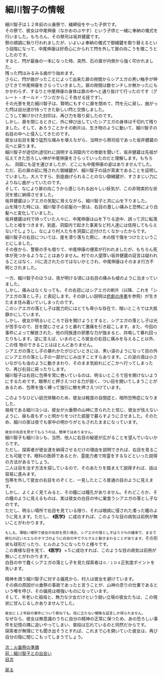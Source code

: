 # 細川智子の情報  
  
細川智子は１２年前の火垂祭で、緒締役をやった子供です。  
その祭で、彼女は中尾伸康（なかおのぶやす）という子供と一緒に奉納の儀式を行いました。もちろん、その祭司は坂井健蔵です。  
祭の順調に執り行われましたが、いよいよ奉納の儀式で御緒鍵を取り替えるという段階になって、中尾伸康は好奇心にかられて閂を外して扉の向こうを覗こうとしたのです。  
すると、閂が最後の一本になった時、突然、石の扉が内側から強く叩かれました。  
残った閂はみるみる曲がり始めます。  
さらに、閂が曲がったことによって出来た扉の隙間からシアエガの黒い触手が伸びてきて中尾伸康をさらっていきました。扉の隙間は数センチしか無かったにもかかわらず、するりと中尾伸康の身体は扉の中へと通り抜けて行ったのです（グレート・オールド・ワンだからこそ為せる技です）。  
その光景を見た細川智子は、賢明にもすぐに扉を閉めて、閂を元に戻し、曲がった閂は自分達が持ってきた新しい閂と交換しました。  
こうして解けかけた封印は、再び力を取り戻したのです。  
しかし、扉を閉じるときに、外に伸び出していたシアエガの身体は千切れて残りました。そして、あろうことかその断片は、生き物のように動いて、細川智子の右目の中へと侵入してきたのです。  
彼女は右目を襲う猛烈な痛みを堪えながら、当時から祭司役であった坂井健蔵の元へと戻ります。  
細川智子が途切れ途切れに説明する洞窟内での惨劇を聞いて、坂井健蔵は先祖が伝えてきた恐ろしい神が中尾伸康をさらっていったのだと理解します。もちろん、 洞窟にも足を運びましたが、どこにも中尾伸康の姿はありませんでした。  
ただ、石の扉の前に残された御緒鍵が、細川智子の話が真実であることを証明していました。大人ですら、到底曲げられることのない御緒鍵が、すさまじい力によりねじ曲がっていたのです。  
そして、なにより扉の向こうから感じられる凶々しい妖気が、この非現実的な状況を彼に納得させました。  
坂井健蔵はシアエガの気配に脅えながら、細川智子と共に山を下りました。  
山を降りた時には、細川智子の前髪の一房は、右目の激しい痛みと恐怖により白髪へと変化していました。  
坂井健蔵は村で待っていた人々に、中尾伸康は山を下りる途中、誤って沢に転落したと嘘をつきます。到底、洞窟内で起きた事実など村人達には信用してもらえないでしょうし、なにより村人たちを洞窟に近付けたくなかったからです。  
細川智子の右目については、崖を滑り落ちた際に、木の枝で傷をつけたということにしました。  
その夜から、警察の手も借りて、中尾伸康の捜索が行われましたが、もちろん死体が見つかるようなことはありません。村での人望厚い坂井健蔵の証言は疑われることはなく、川に流されたのではないかとされ、中尾伸康はそのまま行方不明とされました。  
  
一方、細川智子のほうは、夜が明ける頃には右目の痛みも嘘のように治まっていました。  
しかし、痛みはなくなっても、その右目にはシアエガの断片（以降、これを「シアエガの落とし子」と表記します。その詳しい説明は[悲劇の序奏]()を参照）が生きたまま住み着いていしまったのです。  
このシアエガの落とし子は能力的にはとても卑小な存在で、暗いところでは大抵静かにしています。  
しかし、彼女が明るいところで目を開けようとすると、シアエガの落とし子は光が苦手なので、目を閉じさせようと暴れて激痛を引き起こします。また、今回の事件によって解放された、他の同族達の邪悪な力が強まると、共鳴して暴れ回ったりもします。逆に言えば、いまのところ彼女の右目に痛みを与えること以外、この怪 物のできることはほとんどありません。  
シアエガの落とし子の暴れかたがひどいときには、黒い涙のようになって目の外にシアエガの落とし子の一部がにじみ出すことすらあります。この涙の滴は小さいながらも虫のように動きまわり、そのまま気紛れにどこかへ行ってしまったり、再び右目に戻ったりします。  
細川智子は右目に包帯を常に巻いているのは、明るいところで目を開けないようにするためです。眼帯だと押さえつける力が弱く、つい目を開いてしまうことがあるため、包帯を強く縛って強引に瞼を押さえつけています。  
  
このようなひどい幼児体験のため、彼女は軽度の自閉症と、暗所恐怖症になりました、  
祖母である細川ヨシは、彼女が火垂祭の山神に祟られたと信じ、彼女が怯えないように、昼も夜もずっと明かりをつけた部屋で暮らすようにさせました。そのため、細川の家は夜でも家中の明かりがともされたままになっています。  
  
`彼女の右目を見せてもらうのは、簡単ではありません。`  
細川智子も細川ヨシも、当然、他人に右目の秘密が広がることを望んでいないからです。  
ただし、探索者が彼女達を納得させるだけの理由を説明できれば、右目を見ることも可能です。眼科の医師であるとか、霊能力者で除霊をするなどといった説得の方法があるでしょう。  
二人は目を治す方法を探しているので、そのあたりを踏まえて説得すれば、話は容易に進みます。  
包帯を外して彼女の右目をのぞくと、一見したところ普通の目のように見えます。  
しかし、よくよく見てみると、その瞳には瞳孔がありません。それどころか、その瞳のように見えるものは、実は彼女の白目の中に巣食うシアエガの落とし子なのです。  
ただし、明るい場所で右目を見ている限り、それは眼病に侵された濁った瞳のように見えます。ただし、 **《医学》** に成功すれば、このような目の病気は前例が無いことがわかります。  
  
`もしも、薄暗い場所で彼女の右目を見た場合、シアエガの落とし子は５０％の確率で、まるで孵化の近いカエルのタマゴのように白目の中でクルクルと動きまわることがあります。`その形状も球形だったり、ヒルのようになったりと様々です。  
この異様な目を見て、 **《医学》** ×５に成功すれば、このような目の病気は前例が無いことがわかります。  
白目の中で蠢くシアエガの落とし子を見た探索者は`０／１Ｄ４`正気度ポイントを失います。  
  
精神を煩う細川智子に対する偏見から、村人は彼女を避けています。  
その病の原因が火垂祭の事故であったと言うことが、山神の祟りの仕業であるという噂を呼び、その偏見は根強いものになっています。  
そして、年老いた祖母と、無力な少女だけという弱い立場の彼女たちは、この現状に甘んじるしかありませんでした。  
  
`彼女に１２年前の事件について尋ねても、役に立たない曖昧な証言しか得られません。`  
なぜなら、彼女は無意識のうちに自分の精神の正常に保つため、あの恐ろしい事件を記憶の隅に追いやってしまい、普段は忘れているのと同然だからです。  
探索者が無理にでも聞き出そうとすれば、これまで心を開いていた彼女は、再び自分の殻に閉じこもってしまうでしょう。  
  
[次：火垂祭の準備](021_火垂祭の準備.md)  
[前：細川智子との出会い](019_細川智子との出会い.md)  
[目次](004_シナリオ目次.md)  

<a href="javascript:history.back()">戻る</a> 
